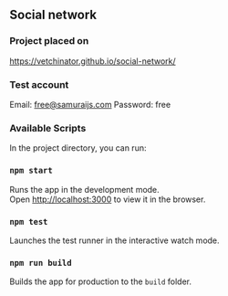 ## Social network

### Project placed on
https://vetchinator.github.io/social-network/

### Test account

Email: free@samuraijs.com
Password: free

### Available Scripts

In the project directory, you can run:

### `npm start`

Runs the app in the development mode.\
Open [http://localhost:3000](http://localhost:3000) to view it in the browser.

### `npm test`

Launches the test runner in the interactive watch mode.

### `npm run build`

Builds the app for production to the `build` folder.
